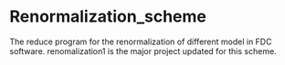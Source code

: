 # Renormalization_scheme
The reduce program for the renormalization of different model in FDC software.
renomalization1 is the major project updated for this scheme.
